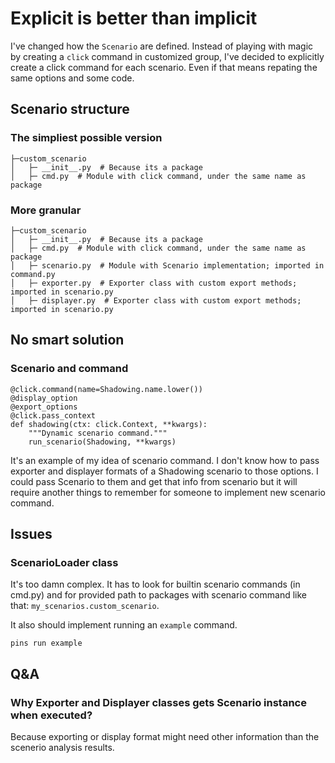 # Explicit is better than implicit

I've changed how the `Scenario` are defined. Instead of playing with magic by creating a `click` command in customized group, I've decided to explicitly create a click command for each scenario. Even if that means repating the same options and some code.

## Scenario structure

### The simpliest possible version

```
├─custom_scenario
│   ├─ __init__.py  # Because its a package
│   ├─ cmd.py  # Module with click command, under the same name as package

```

### More granular

```
├─custom_scenario
│   ├─ __init__.py  # Because its a package
│   ├─ cmd.py  # Module with click command, under the same name as package
│   ├─ scenario.py  # Module with Scenario implementation; imported in command.py
│   ├─ exporter.py  # Exporter class with custom export methods; imported in scenario.py
│   ├─ displayer.py  # Exporter class with custom export methods; imported in scenario.py

```

## No smart solution

### Scenario and command

```
@click.command(name=Shadowing.name.lower())
@display_option
@export_options
@click.pass_context
def shadowing(ctx: click.Context, **kwargs):
    """Dynamic scenario command."""
    run_scenario(Shadowing, **kwargs)

```

It's an example of my idea of scenario command. I don't know how to pass exporter and displayer formats of a Shadowing scenario to those options. I could pass Scenario to them and get that info from scenario but it will require another things to remember for someone to implement new scenario command. 

## Issues

### ScenarioLoader class

It's too damn complex. It has to look for builtin scenario commands (in cmd.py) and for provided path to packages with scenario command like that: `my_scenarios.custom_scenario`.

It also should implement running an `example` command. 
```
pins run example
```

## Q&A

### Why Exporter and Displayer classes gets Scenario instance when executed?

Because exporting or display format might need other information than the scenerio analysis results. 

